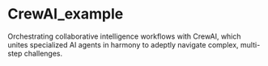 # CrewAI_example
Orchestrating collaborative intelligence workflows with CrewAI, which unites specialized AI agents in harmony to adeptly navigate complex, multi-step challenges.
